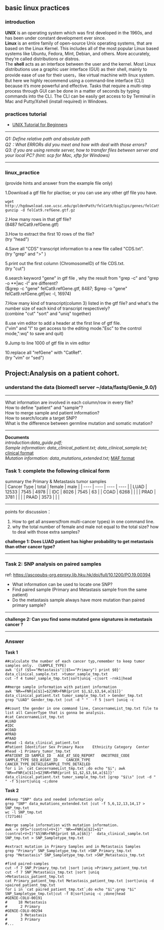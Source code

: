 ## basic linux practices  

### introduction
**UNIX** is an operating system which was first developed in the 1960s, and has been under constant development ever since.  
**Linux** is an entire family of open-source Unix operating systems, that are based on the Linux Kernel. This includes all of the most popular Linux based systems like Ubuntu, Fedora, Mint, Debian, and others. More accurately, they’re called distributions or distros.  
The **shell** acts as an interface between the user and the kernel. Most Linux distributions use a graphic user interface (GUI) as their shell, mainly to provide ease of use for their users，like virtual machine with linux system.  But here we highly recommend using a command-line interface (CLI) because it’s more powerful and effective. Tasks that require a multi-step process through GUI can be done in a matter of seconds by typing commands into the CLI.  The CLI can be easily get access to by Terminal in Mac and Putty/Xshell (install required) in Windows.

### practices tutorial
  - [UNIX Tutorial for Beginners](http://www.ee.surrey.ac.uk/Teaching/Unix/)
  
*************************************************************
*Q1: Define relative path and absolute path*  
*Q2：What ERRORs did you meet and how with deal with those errors?*  
*Q3: if you are using remote server, how to transfer files between server and your local PC? (hint: scp for Mac, xftp for Windows)*   
*************************************************************
  
### linux_practice 
(provide hints and answer from the example file only)  

1.Download a gtf file for plactise; or you can use any other gtf file you have.
```
wget http://hgdownload.soe.ucsc.edu/goldenPath/felCat9/bigZips/genes/felCat9.refGene.gtf.gz
gunzip -d felCat9.refGene.gtf.gz
```

2.How many rows in that gtf file?    
(8487 felCat9.refGene.gtf)  
  
3.How to extract the first 10 rows of the file?  
(try "head")  
  
4.Save all "CDS" transcript information to a new file called "CDS.txt".  
(try "grep" and ">" )  
  
5.print out the first column (ChromosomeID) of file CDS.txt.  
(try "cut")

6.search keyword "gene" in gtf file , why the result from "grep -c" and "grep -o \*\*|wc -l" are different?  
($grep -c "gene" felCat9.refGene.gtf, 8487; $grep -o "gene" felCat9.refGene.gtf|wc -l, 16974)  

7.How many kind of transcript(column 3) listed in the gtf file? and what's the number size of each kind of transcript respectively?  
(combine "cut" "sort" and "uniq" together)  

8.use vim editor to add a header at the first line  of gtf file.  
("vim" and "I" to get access to the editing mode."Esc" to the control mode,":wq" to save and quit)  

9.Jump to line 1000 of gtf file in vim editor  
  
10.replace all "refGene" with "CatRef".  
(try "vim" or "sed")

  
    
    
  
## Project:Analysis on a patient cohort.  

### understand the data  (biomed1 server ~/data/fastq/Genie_9.0/)   

************************************************************* 
What information are involved in each column/row in every file?  
How to define "patient" and "sample"?  
How to merge sample and patient information?  
How to search/locate a target SNP?  
What is the difference between germline mutation and somatic mutation?  
*************************************************************

**Documents**  
*introduction:data_guide.pdf;*  
*Sample information: data_clinical_patient.txt; data_clinical_sample.txt;*    [clinical format](https://docs.cbioportal.org/5.1-data-loading/data-loading/file-formats#clinical-data)  
*Mutation information: data_mutations_extended.txt;*  [MAF format](https://docs.cbioportal.org/5.1-data-loading/data-loading/file-formats#mutation-data)   
  
  

### Task 1: complete the following clinical form  

summary the Primary & Metastasis tumor samples  
|  Cancer Type  | total |  female   | male  |
|  ----  | ----  |  ----  | ----  |
| LUAD  | 12533 | 7545  | 4978 |
| IDC  | 8026 | 7545 | 63 |
| COAD  | 6268 |    |    |
| PRAD  | 3781 |    |    |
| PAAD  | 3573 |    |    |

*************************  
points for discussion：  
1. How to get all answers(from multi-cancer types) in one command line.  
2. why the total number of female and male not equal to the total size? how to deal with those extra samples?    

**challenge 1: Does LUAD patient has higher probability to get metastasis than other cancer type?**  
*************************

    
      
      
  
  
### Task 2: SNP analysis on paired samples 

ref: https://ascopubs-org.eproxy.lib.hku.hk/doi/full/10.1200/PO.19.00394 

- What information can be used to locate one SNP?  
- Find paired sample (Primary and Metastasis sample from the same patient)  
- Do the metastasis sample always have more mutation than paired primary sample?  

***************************  
**challenge 2: Can you find some mutated gene signatures in metastasis cancer ?**    
**********************





### Answer

**Task 1**  

```
##calculate the number of each cancer typ,remember to keep tumor samples only.  (SAMPLE_TYPE)  
awk '{if ($5=="Metastasis"||$5=="Primary") print $0}' data_clinical_sample.txt  >tumor_sample_tmp.txt  
cut -f 4 tumor_sample_tmp.txt|sort|uniq -c|sort -rnk1|head  

##merge sample information with patient information  
awk 'NR==FNR{a[$1]=$2}NR>FNR{print $1,$2,$3,$4,a[$1]}'  data_clinical_patient.txt tumor_sample_tmp.txt > Gender_tmp.txt  
grep "LUAD" Gender_tmp.txt |cut -d " "  -f 5 |sort |uniq -c  

##count the gender in one command line, CancernameList_tmp.txt file to list all CancerType that is gonna be analysis.
#cat CancernameList_tmp.txt  
#LUAD  
#IDC  
#COAD  
#PRAD  
#PAAD   
#head -1 data_clinical_patient.txt  
#Patient Identifier	Sex	Primary Race	Ethnicity Category	Center  
#head -1 Primary_tumor_tmp.txt  
#PATIENT_ID	SAMPLE_ID	AGE_AT_SEQ_REPORT	ONCOTREE_CODE	SAMPLE_TYPE	SEQ_ASSAY_ID	CANCER_TYPE	CANCER_TYPE_DETAILESAMPLE_TYPE_DETAILED 
for i in `cat CancernameList_tmp.txt`;do echo "$i"; awk 'NR==FNR{a[$1]=$2}NR>FNR{print $1,$2,$3,$4,a[$1]}'  data_clinical_patient.txt tumor_sample_tmp.txt |grep "$i\s" |cut -d " " -f 5|sort|uniq -c;done  
```  

**Task 2**   

```
##keep "SNP" data and needed information only  
grep "SNP" data_mutations_extended.txt |cut -f 5,6,12,13,14,17 > SNP_tmp.txt  
wc -l SNP_tmp.txt   
(727146)   
   
#merge sample information with mutation information.   
awk -v OFS="(control+V+I)" 'NR==FNR{a[$2]=$1"(control+V+I)"$5}NR>FNR{print $0,a[$6]}'  data_clinical_sample.txt SNP_tmp.txt > SNP_Sampletype_tmp.txt   
  
#extract mutation in Primary Samples and in Metastasis Samples   
grep "Primary" SNP_Sampletype_tmp.txt >SNP_Primary_tmp.txt   
grep "Metastasis" SNP_Sampletype_tmp.txt >SNP_Metastasis_tmp.txt   
  
#find paired-samples   
cut -f 7 SNP_Primary_tmp.txt |sort |uniq >Primary_patient_tmp.txt  
cut -f 7 SNP_Metastasis_tmp.txt |sort |uniq >Metastasis_patient_tmp.txt  
cat Primary_patient_tmp.txt Metastasis_patient_tmp.txt |sort|uniq -d >paired_patient_tmp.txt  
for i in `cat paired_patient_tmp.txt`;do echo "$i";grep "$i" SNP_Sampletype_tmp.txt|cut -f 8|sort|uniq -c ;done|head  
#GENIE-COLU-00191  
#     18 Metastasis  
#      2 Primary  
#GENIE-COLU-00294  
#      3 Metastasis  
#      3 Primary  
#...  
```

 

